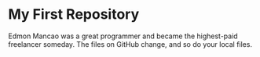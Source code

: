 # My First Repository

Edmon Mancao was a great programmer and became the highest-paid freelancer someday. The files on GitHub change, and so do your local files.
